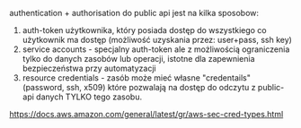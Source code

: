 authentication + authorisation do public api jest na kilka sposobow:
1. auth-token użytkownika, który posiada dostęp do wszystkiego co użytkownik ma dostęp (możliwość uzyskania przez: user+pass, ssh key)
2. service accounts - specjalny auth-token ale z możliwością ograniczenia tylko do danych zasobów lub operacji, istotne dla zapewnienia bezpieczeństwa przy automatyzacji
3. resource credentials - zasób może mieć własne "credentails" (password, ssh, x509) które pozwalają na dostęp do odczytu z public-api danych TYLKO tego zasobu.

https://docs.aws.amazon.com/general/latest/gr/aws-sec-cred-types.html